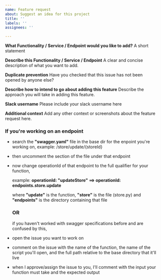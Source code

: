 ```yaml
---
name: Feature request
about: Suggest an idea for this project
title: ''
labels: ''
assignees: ''

---
```


**What Functionality / Service / Endpoint would you like to add?**
A short statement

**Describe this Functionality / Service / Endpoint**
A clear and concise description of what you want to add.

**Duplicate prevention**
Have you checked that this issue has not been opened by anyone  else?

**Describe how to intend to go about adding this feature**
Describe the approach you will take in adding this feature. 

**Slack username**
Please include your slack username here

**Additional context**
Add any other context or screenshots about the feature request here.



### If you're working on an endpoint
- search the **"swagger.yaml"** file in the base dir for the enpoint you're working on, example:  /store/update/{storeId}

- then uncomment the section of the file under that endpoint

- now change operationId of that endpoint to the full qualifier for your function,

  example:  **operationId: "updateStore"  ==> operationId: endpoints.store.update** 
  
  where **"update"** is the function, **"store"** is the file (store.py) and **"endpoints"** is the directory containing that file
  
  ### OR
  
  if you haven't worked with swagger specifications before and are confused by this, 

- open the issue you want to work on

- comment on the issue with the name of the function, the name of the script you'll open, and the full path relative to the base directory that it'll live

- when I approve/assign the issue to you, I'll comment  with 
            the input your function must take and
            the expected output
  
